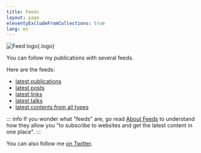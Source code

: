 ```yaml
---
title: Feeds
layout: page
eleventyExcludeFromCollections: true
lang: en
---
```


![Feed logo](/assets/logos/feed.png){.logo}
<section class="wrap">
You can follow my publications with several feeds.

Here are the feeds:

- [latest publications](/feeds/publications.xml)
- [latest posts](/feeds/posts.xml)
- [latest links](/feeds/links.xml)
- [latest talks](/feeds/talks.xml)
- [latest contents from all types](/feeds/all.xml)

</section>

::: info
If you wonder what "feeds" are, go read [About Feeds](https://aboutfeeds.com/) to understand how they allow you "to subscribe to websites and get the latest content in one place".
:::

You can also follow me  [on Twitter](https://twitter.com/{{websiteid.twitter}}).

